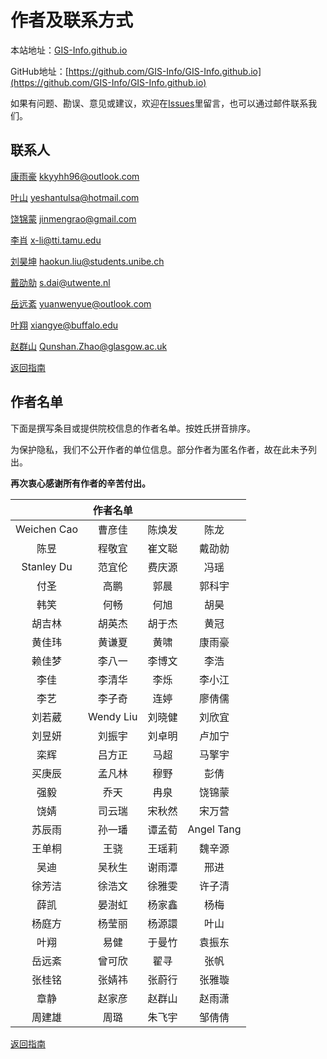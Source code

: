 # 作者及联系方式

本站地址：[GIS-Info.github.io](https://gis-info.github.io/)

GitHub地址：[https://github.com/GIS-Info/GIS-Info.github.io](https://github.com/GIS-Info/GIS-Info.github.io)

如果有问题、勘误、意见或建议，欢迎在[Issues](https://github.com/GIS-Info/GIS-Info.github.io/issues)里留言，也可以通过邮件联系我们。

## 联系人
[康雨豪](https://www.kkyyhh96.site)  [kkyyhh96@outlook.com](mailto:kkyyhh96@outlook.com)

[叶山](https://www.ye-shan.com/) [yeshantulsa@hotmail.com](mailto:yeshantulsa@hotmail.com)

[饶锦蒙](http://www.jinmengrao.com) [jinmengrao@gmail.com](mailto:jinmengrao@gmail.com)

[李肖](https://sites.google.com/tamu.edu/xiaoli/home) [x-li@tti.tamu.edu](mailto:x-li@tti.tamu.edu)

[刘昊坤](https://github.com/EugeneGIS)  [haokun.liu@students.unibe.ch](mailto:haokun.liu@students.unibe.ch)

[戴劭勍](http://gisersqdai.top/mycv/)  [s.dai@utwente.nl](mailto:s.dai@utwente.nl)

[岳远紊](https://github.com/ywyue) [yuanwenyue@outlook.com](mailto:yuanwenyue@outlook.com)

[叶翔](www.linkedin.com/in/spatialyexiang)  [xiangye@buffalo.edu](mailto:xiangye@buffalo.edu)

[赵群山](https://www.gla.ac.uk/schools/socialpolitical/staff/qunshanzhao/)  [Qunshan.Zhao@glasgow.ac.uk](mailto:Qunshan.Zhao@glasgow.ac.uk)

[返回指南](https://gis-info.github.io/)

## 作者名单

下面是撰写条目或提供院校信息的作者名单。按姓氏拼音排序。

为保护隐私，我们不公开作者的单位信息。部分作者为匿名作者，故在此未予列出。

**再次衷心感谢所有作者的辛苦付出。**

|             |  作者名单  |        |        |
|:-----------:|:----------:|:------:|:------:|
Weichen Cao|曹彦佳|陈焕发|陈龙
陈昱|程敬宜|崔文聪|戴劭勍
Stanley Du|范宜伦|费庆源|冯瑶
付圣|高鹏|郭晨|郭科宇
韩笑|何畅|何旭|胡昊
胡吉林|胡英杰|胡于杰|黄冠
黄佳玮|黄谦夏|黄啸|康雨豪
赖佳梦|李八一|李博文|李浩
李佳|李清华|李烁|李小江
李艺|李子奇|连婷|廖倩儒
刘若葳|Wendy Liu|刘晓健|刘欣宜
刘昱妍|刘振宇|刘卓明|卢加宁
栾辉|吕方正|马超|马擎宇
买庚辰|孟凡林|穆野|彭倩
强毅|乔天|冉泉|饶锦蒙
饶婧|司云瑞|宋秋然|宋万营
苏辰雨|孙一璠|谭孟荀|Angel Tang
王单桐|王骁|王瑶莉|魏辛源
吴迪|吴秋生|谢雨潭|邢进
徐芳洁|徐浩文|徐雅雯|许子清
薛凯|晏澍虹|杨家鑫|杨梅
杨庭方|杨莹丽|杨源譞|叶山
叶翔|易健|于曼竹|袁振东
岳远紊|曾可欣|翟寻|张帆
张桂铭|张婧祎|张蔚行|张雅璇
章静|赵家彦|赵群山|赵雨潇
周建雄|周璐|朱飞宇|邹倩倩


[返回指南](https://gis-info.github.io/)
